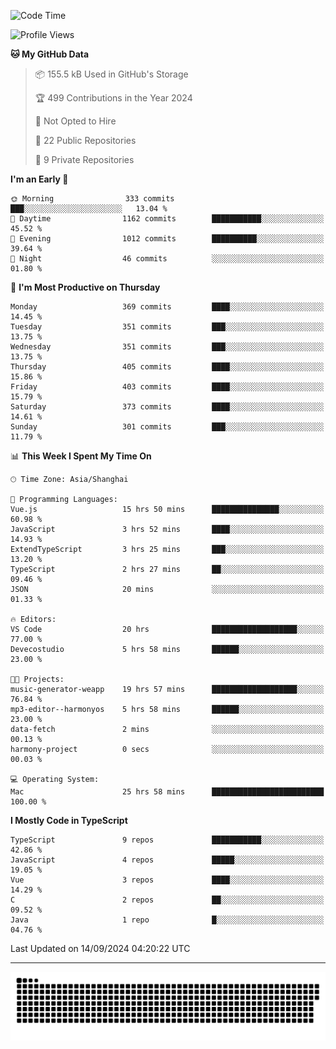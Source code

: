 <!--
<picture>
  <source
    srcset="https://github-readme-stats.vercel.app/api?username=kevinxft&show_icons=true&theme=dark"
    media="(prefers-color-scheme: dark)"
  />
  <source
    srcset="https://github-readme-stats.vercel.app/api?username=kevinxft&show_icons=true"
    media="(prefers-color-scheme: light), (prefers-color-scheme: no-preference)"
  />
  <img src="https://github-readme-stats.vercel.app/api?username=kevinxft&show_icons=true" />
</picture>
-->

<!--START_SECTION:waka-->
![Code Time](http://img.shields.io/badge/Code%20Time-2%2C544%20hrs%2017%20mins-blue)

![Profile Views](http://img.shields.io/badge/Profile%20Views-0-blue)

**🐱 My GitHub Data** 

> 📦 155.5 kB Used in GitHub's Storage 
 > 
> 🏆 499 Contributions in the Year 2024
 > 
> 🚫 Not Opted to Hire
 > 
> 📜 22 Public Repositories 
 > 
> 🔑 9 Private Repositories 
 > 
**I'm an Early 🐤** 

```text
🌞 Morning                333 commits         ███░░░░░░░░░░░░░░░░░░░░░░   13.04 % 
🌆 Daytime                1162 commits        ███████████░░░░░░░░░░░░░░   45.52 % 
🌃 Evening                1012 commits        ██████████░░░░░░░░░░░░░░░   39.64 % 
🌙 Night                  46 commits          ░░░░░░░░░░░░░░░░░░░░░░░░░   01.80 % 
```
📅 **I'm Most Productive on Thursday** 

```text
Monday                   369 commits         ████░░░░░░░░░░░░░░░░░░░░░   14.45 % 
Tuesday                  351 commits         ███░░░░░░░░░░░░░░░░░░░░░░   13.75 % 
Wednesday                351 commits         ███░░░░░░░░░░░░░░░░░░░░░░   13.75 % 
Thursday                 405 commits         ████░░░░░░░░░░░░░░░░░░░░░   15.86 % 
Friday                   403 commits         ████░░░░░░░░░░░░░░░░░░░░░   15.79 % 
Saturday                 373 commits         ████░░░░░░░░░░░░░░░░░░░░░   14.61 % 
Sunday                   301 commits         ███░░░░░░░░░░░░░░░░░░░░░░   11.79 % 
```


📊 **This Week I Spent My Time On** 

```text
🕑︎ Time Zone: Asia/Shanghai

💬 Programming Languages: 
Vue.js                   15 hrs 50 mins      ███████████████░░░░░░░░░░   60.98 % 
JavaScript               3 hrs 52 mins       ████░░░░░░░░░░░░░░░░░░░░░   14.93 % 
ExtendTypeScript         3 hrs 25 mins       ███░░░░░░░░░░░░░░░░░░░░░░   13.20 % 
TypeScript               2 hrs 27 mins       ██░░░░░░░░░░░░░░░░░░░░░░░   09.46 % 
JSON                     20 mins             ░░░░░░░░░░░░░░░░░░░░░░░░░   01.33 % 

🔥 Editors: 
VS Code                  20 hrs              ███████████████████░░░░░░   77.00 % 
Devecostudio             5 hrs 58 mins       ██████░░░░░░░░░░░░░░░░░░░   23.00 % 

🐱‍💻 Projects: 
music-generator-weapp    19 hrs 57 mins      ███████████████████░░░░░░   76.84 % 
mp3-editor--harmonyos    5 hrs 58 mins       ██████░░░░░░░░░░░░░░░░░░░   23.00 % 
data-fetch               2 mins              ░░░░░░░░░░░░░░░░░░░░░░░░░   00.13 % 
harmony-project          0 secs              ░░░░░░░░░░░░░░░░░░░░░░░░░   00.03 % 

💻 Operating System: 
Mac                      25 hrs 58 mins      █████████████████████████   100.00 % 
```

**I Mostly Code in TypeScript** 

```text
TypeScript               9 repos             ███████████░░░░░░░░░░░░░░   42.86 % 
JavaScript               4 repos             █████░░░░░░░░░░░░░░░░░░░░   19.05 % 
Vue                      3 repos             ████░░░░░░░░░░░░░░░░░░░░░   14.29 % 
C                        2 repos             ██░░░░░░░░░░░░░░░░░░░░░░░   09.52 % 
Java                     1 repo              █░░░░░░░░░░░░░░░░░░░░░░░░   04.76 % 
```




 Last Updated on 14/09/2024 04:20:22 UTC
<!--END_SECTION:waka-->

---

<picture>
  <source media="(prefers-color-scheme: dark)" srcset="https://raw.githubusercontent.com/kevinxft/kevinxft/output/github-contribution-grid-snake-dark.svg">
  <source media="(prefers-color-scheme: light)" srcset="https://raw.githubusercontent.com/kevinxft/kevinxft/output/github-contribution-grid-snake.svg">
  <img alt="github contribution grid snake animation" src="https://raw.githubusercontent.com/kevinxft/kevinxft/output/github-contribution-grid-snake.svg">
</picture>